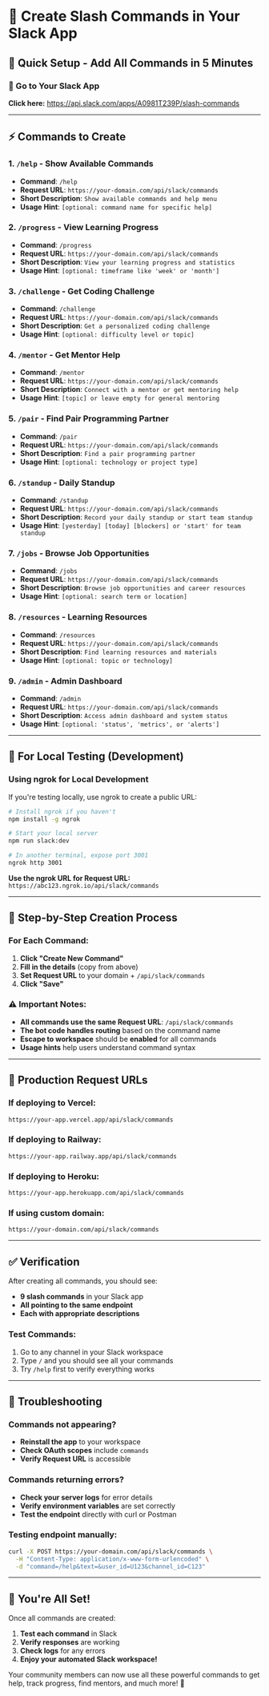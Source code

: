 # 🔧 Create Slash Commands in Your Slack App

## 🎯 Quick Setup - Add All Commands in 5 Minutes

### 📍 Go to Your Slack App
**Click here:** https://api.slack.com/apps/A0981T239P/slash-commands

---

## ⚡ Commands to Create

### 1. `/help` - Show Available Commands
- **Command**: `/help`
- **Request URL**: `https://your-domain.com/api/slack/commands`
- **Short Description**: `Show available commands and help menu`
- **Usage Hint**: `[optional: command name for specific help]`

### 2. `/progress` - View Learning Progress
- **Command**: `/progress`
- **Request URL**: `https://your-domain.com/api/slack/commands`
- **Short Description**: `View your learning progress and statistics`
- **Usage Hint**: `[optional: timeframe like 'week' or 'month']`

### 3. `/challenge` - Get Coding Challenge
- **Command**: `/challenge`
- **Request URL**: `https://your-domain.com/api/slack/commands`
- **Short Description**: `Get a personalized coding challenge`
- **Usage Hint**: `[optional: difficulty level or topic]`

### 4. `/mentor` - Get Mentor Help
- **Command**: `/mentor`
- **Request URL**: `https://your-domain.com/api/slack/commands`
- **Short Description**: `Connect with a mentor or get mentoring help`
- **Usage Hint**: `[topic] or leave empty for general mentoring`

### 5. `/pair` - Find Pair Programming Partner
- **Command**: `/pair`
- **Request URL**: `https://your-domain.com/api/slack/commands`
- **Short Description**: `Find a pair programming partner`
- **Usage Hint**: `[optional: technology or project type]`

### 6. `/standup` - Daily Standup
- **Command**: `/standup`
- **Request URL**: `https://your-domain.com/api/slack/commands`
- **Short Description**: `Record your daily standup or start team standup`
- **Usage Hint**: `[yesterday] [today] [blockers] or 'start' for team standup`

### 7. `/jobs` - Browse Job Opportunities
- **Command**: `/jobs`
- **Request URL**: `https://your-domain.com/api/slack/commands`
- **Short Description**: `Browse job opportunities and career resources`
- **Usage Hint**: `[optional: search term or location]`

### 8. `/resources` - Learning Resources
- **Command**: `/resources`
- **Request URL**: `https://your-domain.com/api/slack/commands`
- **Short Description**: `Find learning resources and materials`
- **Usage Hint**: `[optional: topic or technology]`

### 9. `/admin` - Admin Dashboard
- **Command**: `/admin`
- **Request URL**: `https://your-domain.com/api/slack/commands`
- **Short Description**: `Access admin dashboard and system status`
- **Usage Hint**: `[optional: 'status', 'metrics', or 'alerts']`

---

## 🚀 For Local Testing (Development)

### Using ngrok for Local Development
If you're testing locally, use ngrok to create a public URL:

```bash
# Install ngrok if you haven't
npm install -g ngrok

# Start your local server
npm run slack:dev

# In another terminal, expose port 3001
ngrok http 3001
```

**Use the ngrok URL for Request URL:**
`https://abc123.ngrok.io/api/slack/commands`

---

## 🔧 Step-by-Step Creation Process

### For Each Command:
1. **Click "Create New Command"**
2. **Fill in the details** (copy from above)
3. **Set Request URL** to your domain + `/api/slack/commands`
4. **Click "Save"**

### ⚠️ Important Notes:
- **All commands use the same Request URL**: `/api/slack/commands`
- **The bot code handles routing** based on the command name
- **Escape to workspace** should be **enabled** for all commands
- **Usage hints** help users understand command syntax

---

## 🎯 Production Request URLs

### If deploying to Vercel:
`https://your-app.vercel.app/api/slack/commands`

### If deploying to Railway:
`https://your-app.railway.app/api/slack/commands`

### If deploying to Heroku:
`https://your-app.herokuapp.com/api/slack/commands`

### If using custom domain:
`https://your-domain.com/api/slack/commands`

---

## ✅ Verification

After creating all commands, you should see:
- **9 slash commands** in your Slack app
- **All pointing to the same endpoint**
- **Each with appropriate descriptions**

### Test Commands:
1. Go to any channel in your Slack workspace
2. Type `/` and you should see all your commands
3. Try `/help` first to verify everything works

---

## 🚨 Troubleshooting

### Commands not appearing?
- **Reinstall the app** to your workspace
- **Check OAuth scopes** include `commands`
- **Verify Request URL** is accessible

### Commands returning errors?
- **Check your server logs** for error details
- **Verify environment variables** are set correctly
- **Test the endpoint** directly with curl or Postman

### Testing endpoint manually:
```bash
curl -X POST https://your-domain.com/api/slack/commands \
  -H "Content-Type: application/x-www-form-urlencoded" \
  -d "command=/help&text=&user_id=U123&channel_id=C123"
```

---

## 🎉 You're All Set!

Once all commands are created:
1. **Test each command** in Slack
2. **Verify responses** are working
3. **Check logs** for any errors
4. **Enjoy your automated Slack workspace!**

Your community members can now use all these powerful commands to get help, track progress, find mentors, and much more! 🚀